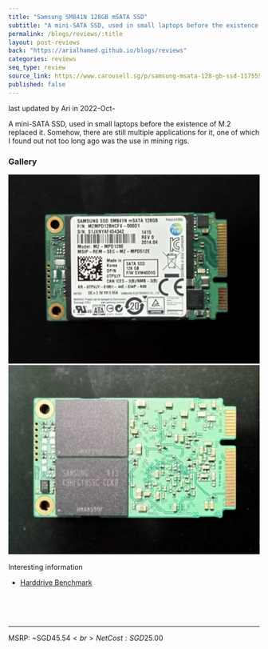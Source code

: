 ```yaml
---
title: "Samsung SM841N 128GB mSATA SSD"
subtitle: "A mini-SATA SSD, used in small laptops before the existence of M.2 replaced it"
permalink: /blogs/reviews/:title
layout: post-reviews
back: "https://arialhamed.github.io/blogs/reviews"
categories: reviews
seq_type: review
source_link: https://www.carousell.sg/p/samsung-msata-128-gb-ssd-1175558555/
published: false
---
```


<timestamp>last updated by Ari in 2022-Oct-</timestamp>

A mini-SATA SSD, used in small laptops before the existence of M.2 replaced it. Somehow, there are still multiple applications for it, one of which I found out not too long ago was the use in mining rigs.

### Gallery

<div class="container">
    <div class="row row-cols-2">
        <img src="https://raw.githubusercontent.com/arialhamed/static/main/images/blogs/reviews/Samsung-SM841N-128GB-mSATA-SSD.jpeg" class="w-100">
        <img src="https://raw.githubusercontent.com/arialhamed/static/main/images/blogs/reviews/Samsung-SM841N-128GB-mSATA-SSD-01.jpeg" class="w-100">
    </div>
</div>

Interesting information
- <a href="https://www.harddrivebenchmark.net/hdd.php?hdd=SAMSUNG+SSD+SM841N+mSATA+128GB">Harddrive Benchmark</a>

<br><br><br><hr>
MSRP: ~SGD$45.54<br>
Net Cost: SGD$25.00